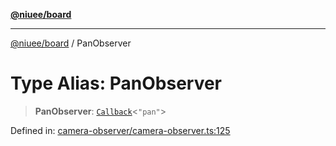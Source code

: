 [**@niuee/board**](../README.md)

***

[@niuee/board](../globals.md) / PanObserver

# Type Alias: PanObserver

> **PanObserver**: [`Callback`](Callback.md)\<`"pan"`\>

Defined in: [camera-observer/camera-observer.ts:125](https://github.com/niuee/board/blob/cc09a87e934160adef876c4e11d51fd97e78653d/src/camera-observer/camera-observer.ts#L125)
